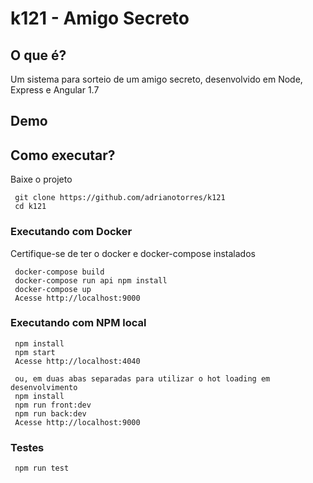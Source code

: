 k121 - Amigo Secreto
============================

## O que é?
Um sistema para sorteio de um amigo secreto, desenvolvido em Node, Express e Angular 1.7

## Demo


## Como executar?
Baixe o projeto
```
 git clone https://github.com/adrianotorres/k121
 cd k121
```

### Executando com Docker
Certifique-se de ter o docker e docker-compose instalados
```
 docker-compose build
 docker-compose run api npm install
 docker-compose up
 Acesse http://localhost:9000
```

### Executando com NPM local
```
 npm install
 npm start
 Acesse http://localhost:4040
```

```
 ou, em duas abas separadas para utilizar o hot loading em desenvolvimento
 npm install
 npm run front:dev
 npm run back:dev
 Acesse http://localhost:9000
```

### Testes
```
 npm run test
```